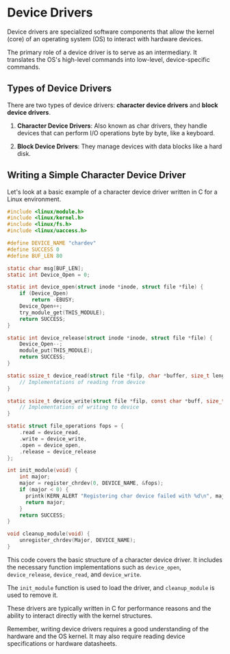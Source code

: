 # Device Drivers

Device drivers are specialized software components that allow the kernel (core) of an operating system (OS) to interact with hardware devices.

The primary role of a device driver is to serve as an intermediary. It translates the OS's high-level commands into low-level, device-specific commands. 

## Types of Device Drivers

There are two types of device drivers: **character device drivers** and **block device drivers**.

1. **Character Device Drivers**: Also known as char drivers, they handle devices that can perform I/O operations byte by byte, like a keyboard.

2. **Block Device Drivers**: They manage devices with data blocks like a hard disk.

## Writing a Simple Character Device Driver

Let's look at a basic example of a character device driver written in C for a Linux environment. 

```c
#include <linux/module.h>
#include <linux/kernel.h>
#include <linux/fs.h>
#include <linux/uaccess.h>

#define DEVICE_NAME "chardev"
#define SUCCESS 0
#define BUF_LEN 80

static char msg[BUF_LEN]; 
static int Device_Open = 0;

static int device_open(struct inode *inode, struct file *file) {
    if (Device_Open)
        return -EBUSY;
    Device_Open++;
    try_module_get(THIS_MODULE);
    return SUCCESS;
}

static int device_release(struct inode *inode, struct file *file) {
    Device_Open--;
    module_put(THIS_MODULE);
    return SUCCESS;
}

static ssize_t device_read(struct file *filp, char *buffer, size_t length, loff_t * offset) {
    // Implementations of reading from device
}

static ssize_t device_write(struct file *filp, const char *buff, size_t len, loff_t * off) {
    // Implementations of writing to device
}

static struct file_operations fops = {
    .read = device_read,
    .write = device_write,
    .open = device_open,
    .release = device_release
};

int init_module(void) {
    int major;
    major = register_chrdev(0, DEVICE_NAME, &fops);
    if (major < 0) {
      printk(KERN_ALERT "Registering char device failed with %d\n", major);
      return major;
    }
    return SUCCESS;
}

void cleanup_module(void) {
    unregister_chrdev(Major, DEVICE_NAME);
}
```

This code covers the basic structure of a character device driver. It includes the necessary function implementations such as `device_open`, `device_release`, `device_read`, and `device_write`. 

The `init_module` function is used to load the driver, and `cleanup_module` is used to remove it. 

These drivers are typically written in C for performance reasons and the ability to interact directly with the kernel structures. 

Remember, writing device drivers requires a good understanding of the hardware and the OS kernel. It may also require reading device specifications or hardware datasheets.